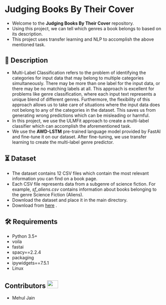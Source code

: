 # Judging Books By Their Cover  

- Welcome to the **Judging Books By Their Cover** repository.
- Using this project, we can tell which genres a book belongs to based on its description.
- This project uses transfer learning and NLP to accomplish the above mentioned task.

## 📝 Description
- Multi-Label Classification refers to the problem of identifying the categories for input data that may belong to multiple categories simultaneously. There may be more than one label for the input data, or there may be no matching labels at all. This approach is excellent for problems like genre classification, where each input text represents a unique blend of different genres. Furthermore, the flexibility of this approach allows us to take care of situations where the input data does not belong to any of the categories in the dataset. This saves us from generating wrong predictions which can be misleading or harmful.
- In this project, we use the ULMFit approach to create a multi-label classifier which can accomplish the aforementioned task.
- We use the **AWD-LSTM** pre-trained language model provided by FastAI and fine-tune it on our dataset. After fine-tuning, we use transfer learning to create the multi-label genre predictor. 

## ⏳ Dataset
- The dataset contains 12 CSV files which contain the most relevant information you can find on a book page.
- Each CSV file represents data from a subgenre of science fiction. For example, *sf_aliens.csv* contains information about books belonging to the genre Science Fiction (Aliens).
- Download the dataset and place it in the main directory.
- Download from [here](https://www.kaggle.com/tanguypledel/science-fiction-books-subgenres?select=sf_alternate_history.csv) .

## :hammer_and_wrench: Requirements
* Python 3.5+
* voila
* fastai
* spacy==2.2.4
* packaging
* ipywidgets==7.5.1
* Linux

## Contributors <img src="https://raw.githubusercontent.com/TheDudeThatCode/TheDudeThatCode/master/Assets/Developer.gif" width=35 height=25> 
- Mehul Jain
